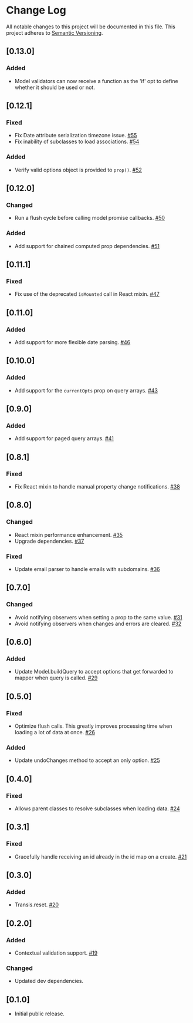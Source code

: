 # Change Log
All notable changes to this project will be documented in this file. This project adheres to
[Semantic Versioning](http://semver.org/).

## [0.13.0]
### Added
- Model validators can now receive a function as the 'if' opt to define whether it should be used or not.

## [0.12.1]
### Fixed
- Fix Date attribute serialization timezone issue. [#55](https://github.com/centro/transis/pull/55)
- Fix inability of subclasses to load associations. [#54](https://github.com/centro/transis/pull/54)

### Added
- Verify valid options object is provided to `prop()`. [#52](https://github.com/centro/transis/pull/52)


## [0.12.0]
### Changed
- Run a flush cycle before calling model promise callbacks. [#50](https://github.com/centro/transis/pull/50)

### Added
- Add support for chained computed prop dependencies. [#51](https://github.com/centro/transis/pull/51)

## [0.11.1]
### Fixed
- Fix use of the deprecated `isMounted` call in React mixin. [#47](https://github.com/centro/transis/pull/47)

## [0.11.0]
### Added
- Add support for more flexible date parsing. [#46](https://github.com/centro/transis/pull/46)

## [0.10.0]
### Added
- Add support for the `currentOpts` prop on query arrays. [#43](https://github.com/centro/transis/pull/43)

## [0.9.0]
### Added
- Add support for paged query arrays. [#41](https://github.com/centro/transis/pull/41)

## [0.8.1]
### Fixed
- Fix React mixin to handle manual property change notifications. [#38](https://github.com/centro/transis/pull/38)

## [0.8.0]
### Changed
- React mixin performance enhancement. [#35](https://github.com/centro/transis/pull/35)
- Upgrade dependencies. [#37](https://github.com/centro/transis/pull/37)

### Fixed
- Update email parser to handle emails with subdomains. [#36](https://github.com/centro/transis/pull/36)

## [0.7.0]
### Changed
- Avoid notifying observers when setting a prop to the same value. [#31](https://github.com/centro/transis/pull/31)
- Avoid notifying observers when changes and errors are cleared. [#32](https://github.com/centro/transis/pull/32)

## [0.6.0]
### Added
- Update Model.buildQuery to accept options that get forwarded to mapper when query is called. [#29](https://github.com/centro/transis/pull/29)

## [0.5.0]
### Fixed
- Optimize flush calls. This greatly improves processing time when loading a lot of data at once. [#26](https://github.com/centro/transis/pull/26)

### Added
- Update undoChanges method to accept an only option. [#25](https://github.com/centro/transis/pull/25)

## [0.4.0]
### Fixed
- Allows parent classes to resolve subclasses when loading data. [#24](https://github.com/centro/transis/pull/24)

## [0.3.1]
### Fixed
- Gracefully handle receiving an id already in the id map on a create. [#21](https://github.com/centro/transis/pull/21)

## [0.3.0]
### Added
- Transis.reset. [#20](https://github.com/centro/transis/pull/20)

## [0.2.0]
### Added
- Contextual validation support. [#19](https://github.com/centro/transis/pull/19)

### Changed
- Updated dev dependencies.

## [0.1.0]
- Initial public release.
